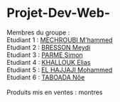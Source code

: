 # Projet-Dev-Web-

Membres du groupe :<br>
Etudiant 1 : [MECHROUBI M'hammed](https://github.com/mmechrou-iut90)<br>
Etudiant 2 : [BRESSON Meydi](https://github.com/MeydiBresson)<br>
Etudiant 3 : [PARME Simon](https://github.com/ParmeSimon)<br>
Etudiant 4 : [KHALLOUK Elias](https://github.com/ekhallou-iut90)<br>
Etudiant 5 : [EL HAJJAJI Mohammed](https://github.com/MohakeMKS)<br>
Etudiant 6 : [TABOADA Nôe](https://github.com/nt579176)<br>
<br>
Produits mis en ventes : montres
